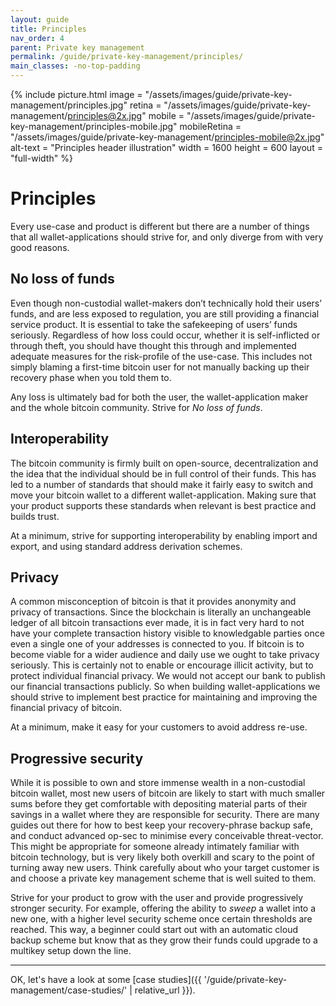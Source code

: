 ```yaml
---
layout: guide
title: Principles
nav_order: 4
parent: Private key management
permalink: /guide/private-key-management/principles/
main_classes: -no-top-padding
---
```


{% include picture.html
   image = "/assets/images/guide/private-key-management/principles.jpg"
   retina = "/assets/images/guide/private-key-management/principles@2x.jpg"
   mobile = "/assets/images/guide/private-key-management/principles-mobile.jpg"
   mobileRetina = "/assets/images/guide/private-key-management/principles-mobile@2x.jpg"
   alt-text = "Principles header illustration"
   width = 1600
   height = 600
   layout = "full-width"
%}

# Principles

Every use-case and product is different but there are a number of things that all wallet-applications should strive for, and only diverge from with very good reasons.

## No loss of funds

Even though non-custodial wallet-makers don’t technically hold their users’ funds, and are less exposed to regulation, you are still providing a financial service product. It is essential to take the safekeeping of users’ funds seriously. Regardless of how loss could occur, whether it is self-inflicted or through theft, you should have thought this through and implemented adequate measures for the risk-profile of the use-case. This includes not simply blaming a first-time bitcoin user for not manually backing up their recovery phase when you told them to. 

Any loss is ultimately bad for both the user, the wallet-application maker and the whole bitcoin community. Strive for *No loss of funds*. 

## Interoperability

The bitcoin community is firmly built on open-source, decentralization and the idea that the individual should be in full control of their funds. This has led to a number of standards that should make it fairly easy to switch and move your bitcoin wallet to a different wallet-application. Making sure that your product supports these standards when relevant is best practice and builds trust. 

At a minimum, strive for supporting interoperability by enabling import and export, and using standard address derivation schemes.

## Privacy

A common misconception of bitcoin is that it provides anonymity and privacy of transactions. Since the blockchain is literally an unchangeable ledger of all bitcoin transactions ever made, it is in fact very hard to not have your complete transaction history visible to knowledgable parties once even a single one of your addresses is connected to you. If bitcoin is to become viable for a wider audience and daily use we ought to take privacy seriously. This is certainly not to enable or encourage illicit activity, but to protect individual financial privacy. We would not accept our bank to publish our financial transactions publicly. So when building wallet-applications we should strive to implement best practice for maintaining and improving the financial privacy of bitcoin. 

At a minimum, make it easy for your customers to avoid address re-use.

## Progressive security

While it is possible to own and store immense wealth in a non-custodial bitcoin wallet, most new users of bitcoin are likely to start with much smaller sums before they get comfortable with depositing material parts of their savings in a wallet where they are responsible for security. There are many guides out there for how to best keep your recovery-phrase backup safe, and conduct advanced op-sec to minimise every conceivable threat-vector. This might be appropriate for someone already intimately familiar with bitcoin technology, but is very likely both overkill and scary to the point of turning away new users. Think carefully about who your target customer is and choose a private key management scheme that is well suited to them. 

Strive for your product to grow with the user and provide progressively stronger security. For example, offering the ability to *sweep* a wallet into a new one, with a higher level security scheme once certain thresholds are reached. This way, a beginner could start out with an automatic cloud backup scheme but know that as they grow their funds could upgrade to a multikey setup down the line.

***

OK, let's have a look at some [case studies]({{ '/guide/private-key-management/case-studies/' | relative_url }}).
